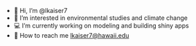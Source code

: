 - 🤙 Hi, I’m @lkaiser7
- 🌱 I’m interested in environmental studies and climate change
- 💻 I’m currently working on modeling and building shiny apps
- 📨 How to reach me lkaiser7@hawaii.edu 

<!---
lkaiser7/lkaiser7 is a ✨ special ✨ repository because its `README.md` (this file) appears on your GitHub profile.
You can click the Preview link to take a look at your changes.
--->

